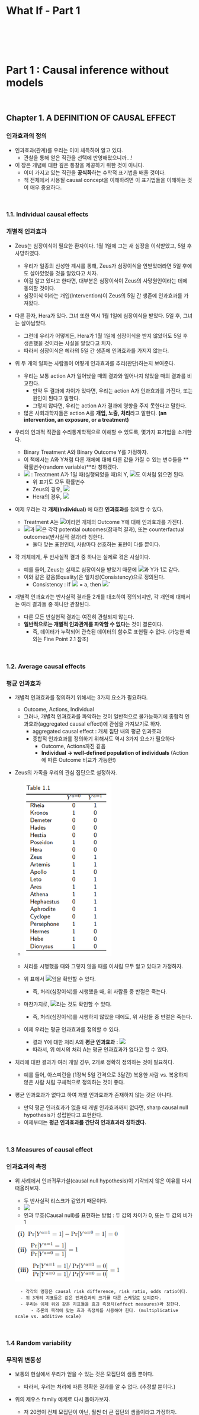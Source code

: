 <br><br><br><br><br><br>

# What If - Part 1

<br><br><br><br>

# Part 1 : Causal inference without models

<br>

## Chapter 1. A DEFINITION OF CAUSAL EFFECT

### 인과효과의 정의

- 인과효과(관계)를 우리는 이미 체득하여 알고 있다.
    - 관찰을 통해 얻은 직관을 선택에 반영해왔으니까…!
- 이 장은 개념에 대한 깊은 통찰을 제공하기 위한 것이 아니다.
    - 이미 가지고 있는 직관을 **공식화**하는 수학적 표기법을 배울 것이다.
    - 책 전체에서 사용될 causal concept을 이해하려면 이 표기법들을 이해하는 것이 매우 중요하다.

<br>

### 1.1. Individual causal effects

### 개별적 인과효과

- Zeus는 심장이식이 필요한 환자이다. 1월 1일에 그는 새 심장을 이식받았고, 5일 후 사망하였다.
    - 우리가 일종의 신성한 계시를 통해, Zeus가 심장이식을 안받았더라면 5일 후에도 살아있었을 것을 알았다고 치자.
    - 이걸 알고 있다고 한다면, 대부분은 심장이식이 Zeus의 사망원인이라는 데에 동의할 것이다.
    - 심장이식 이라는 개입(Intervention)이 Zeus의 5일 간 생존에 인과효과를 가져왔다.

- 다른 환자, Hera가 있다. 그녀 또한 역시 1월 1일에 심장이식을 받았다. 5일 후, 그녀는 살아남았다.
    - 그런데 우리가 어떻게든, Hera가 1월 1일에 심장이식을 받지 않았어도 5일 후 생존했을 것이라는 사실을 알았다고 치자.
    - 따라서 심장이식은 헤라의 5일 간 생존에 인과효과를 가지지 않는다.

- 위 두 개의 일화는 사람들이 어떻게 인과효과를 추리(판단)하는지 보여준다.
    - 우리는 보통 action A가 일어났을 때의 결과와 일어나지 않았을 때의 결과를 비교한다.
        - 만약 두 결과에 차이가 있다면, 우리는 action A가 인과효과를 가진다, 또는 원인이 된다고 말한다.
        - 그렇지 않다면, 우리는 action A가 결과에 영향을 주지 못한다고 말한다.
    - 많은 사회과학자들은 action A를 **개입, 노출, 처리**라고 말한다. **(an intervention, an exposure, or a treatment)**

- 우리의 인과적 직관을 수리통계학적으로 이해할 수 있도록, 몇가지 표기법을 소개한다.
    - Binary Treatment A와 Binary Outcome Y를 가정하자.
    - 이 책에서는 A와 Y처럼 다른 개체에 대해 다른 값을 가질 수 있는 변수들을 **확률변수(random variable)**라 칭하겠다.
    - <img src="https://render.githubusercontent.com/render/math?math=Y^{a=1}"> : Treatment A가 1일 때(실행되었을 때)의 Y, <img src="https://render.githubusercontent.com/render/math?math=Y^{a=0}">도 이처럼 읽으면 된다.
        - 위 표기도 모두 확률변수
        - Zeus의 경우,  <img src="https://render.githubusercontent.com/render/math?math=Y^{a=1} = 1 \quad and \quad Y^{a=0} = 0">
        - Hera의 경우,  <img src="https://render.githubusercontent.com/render/math?math=Y^{a=1} = 0 \quad and \quad Y^{a=0} = 0">

- 이제 우리는 각 **개체(Individual)** 에 대한 **인과효과**를 정의할 수 있다.
    - Treatment A는  <img src="https://render.githubusercontent.com/render/math?math=Y^{a=1} \neq Y^{a=0}">이라면 개체의 Outcome Y에 대해 인과효과를 가진다.
    - <img src="https://render.githubusercontent.com/render/math?math=Y^{a=1}">과 <img src="https://render.githubusercontent.com/render/math?math=Y^{a=0}">은 각각 potential outcomes(잠재적 결과), 또는 counterfactual outcomes(반사실적 결과)라 칭한다.
        - 둘다 맞는 표현인데, 사람마다 선호하는 표현이 다를 뿐이다.

- 각 개체에게, 두 반사실적 결과 중 하나는 실제로 겪은 사실이다.
    - 예를 들어, Zeus는 실제로 심장이식을 받았기 때문에 <img src="https://render.githubusercontent.com/render/math?math=Y^{a=1}">과 Y가 1로 같다.
    - 이와 같은 같음(Equality)은 일치성(Consistency)으로 정의된다.
        - Consistency : If <img src="https://render.githubusercontent.com/render/math?math=A_{i}"> = a,  then  <img src="https://render.githubusercontent.com/render/math?math=Y^{a}_i = Y^{A_i} = Y_i">`

- 개별적 인과효과는 반사실적 결과들 2개를 대조하여 정의되지만, 각 개인에 대해서는 여러 결과들 중 하나만 관찰된다.
    - 다른 모든 반실현적 결과는 여전히 관찰되지 않는다.
    - **일반적으로는 개별적 인과관계를 파악할 수 없다**는 것이 결론이다.
        - 즉, 데이터가 누락되어 관측된 데이터의 함수로 표현될 수 없다. (가능한 예외는 Fine Point 2.1 참조)

<br>

### 1.2. Average causal effects

### 평균 인과효과

- 개별적 인과효과를 정의하기 위해서는 3가지 요소가 필요하다.
    - Outcome, Actions, Individual
    - 그러나, 개별적 인과효과를 파악하는 것이 일반적으로 불가능하기에 종합적 인과효과(aggregated causal effect)에 관심을 가져보기로 하자.
        - aggregated causal effect : 개체 집단 내의 평균 인과효과
        - 종합적 인과효과를 정의하기 위해서도 역시 3가지 요소가 필요하다
            - Outcome, Actions까진 같음
            - **Individual → well-defined population of individuals** (Action에 따른 Outcome 비교가 가능한!)

- Zeus의 가족을 우리의 관심 집단으로 설정하자.
    - <img src="https://github.com/DoyoungKim12/causal-inference/blob/master/image_CH1/capture_0.PNG?raw=true">

    - 처리를 시행했을 때와 그렇지 않을 때를 이처럼 모두 알고 있다고 가정하자.

    - 위 표에서 <img src="https://render.githubusercontent.com/render/math?math=Pr[Y^{a=1}=1] = 0.5">임을 확인할 수 있다.
        - 즉, 처리(심장이식)를 시행했을 때, 위 사람들 중 반절은 죽는다.
    - 마찬가지로, <img src="https://render.githubusercontent.com/render/math?math=Pr[Y^{a=0}=1] = 0.5">라는 것도 확인할 수 있다.
        - 즉, 처리(심장이식)를 시행하지 않았을 때에도, 위 사람들 중 반절은 죽는다.

    - 이제 우리는 평균 인과효과를 정의할 수 있다.
        - 결과 Y에 대한 처리 A의 **평균 인과효과** : <img src="https://render.githubusercontent.com/render/math?math=E[Y^{a=1}] \neq E[Y^{a=0}]">
        - 따라서, 위 예시의 처리 A는 평균 인과효과가 없다고 할 수 있다.

- 처리에 대한 결과가 여러 개일 경우, 2개로 정확히 정의하는 것이 필요하다.
    - 예를 들어, 아스피린을 (1정씩 5일 간격으로 3달간) 복용한 사람 vs. 복용하지 않은 사람 처럼 구체적으로 정의하는 것이 좋다.

- 평균 인과효과가 없다고 하여 개별 인과효과가 존재하지 않는 것은 아니다.
    - 만약 평균 인과효과가 없을 때 개별 인과효과까지 없다면, sharp causal null hypothesis가 성립한다고 표현한다.
    - 이제부터는 **평균 인과효과를 간단히 인과효과라 칭하겠다.**

<br>

### 1.3 Measures of causal effect

### 인과효과의 측정

- 위 사례에서 인과귀무가설(causal null hypothesis)이 기각되지 않은 이유를 다시 떠올려보자.
    - 두 반사실적 리스크가 같았기 때문이다.
    - <img src="https://render.githubusercontent.com/render/math?math=Pr[Y^{a=1}=1] = Pr[Y^{a=0}=1] = 0.5">
    - 인과 무효(Causal null)를 표현하는 방법 : 두 값의 차이가 0, 또는 두 값의 비가 1
    <img src="https://github.com/DoyoungKim12/causal-inference/blob/master/image_CH1/capture_1.PNG?raw=true">

        - 각각의 명칭은 causal risk difference, risk ratio, odds ratio이다.
        - 위 3개의 지표들은 같은 인과효과의 크기를 다른 스케일로 보여준다.
        - 우리는 이제 위와 같은 지표들을 효과 측정치(effect measures)라 칭한다.
            - 추론의 목적에 맞는 효과 측정치를 사용해야 한다. (multiplicative scale vs. additive scale)

<br>

### 1.4 Random variability

### 무작위 변동성

- 보통의 현실에서 우리가 얻을 수 있는 것은 모집단의 샘플 뿐이다.
    - 따라서, 우리는 처리에 따른 정확한 결과를 알 수 없다. (추정할 뿐이다.)

- 위의 제우스 family 예제로 다시 돌아가보자.
    - 저 20명이 전체 모집단이 아닌, 훨씬 더 큰 집단의 샘플이라고 가정하자.
    - 이제 각 반사실적 결과에 대한 확률은 추정치로 기능하게 된다.
        - <img src="https://render.githubusercontent.com/render/math?math=\widehat{Pr}[Y^{a=0}=1] = 0.5"> 는 <img src="https://render.githubusercontent.com/render/math?math=Pr[Y^{a=0}=1]">의 일치 추정량(consistent estimator)이다.
        - 왜냐하면, 샘플의 수가 커질수록 실제 값과 추정량의 차이는 작아지기 때문이다.
        - 샘플링 변동성(sampling variability) 때문에 발생하는 에러는 무작위로 발생하고, 이는 큰 수의 법칙을 따르기 때문에 위처럼 말할 수 있다.
        - 모집단의 확률 <img src="https://render.githubusercontent.com/render/math?math=Pr[Y^{a=0}=1]">은 계산할 수 없기 때문에 샘플의 확률로 추정하되, 이를 평가하기 위해 통계적 절차가 사용된다.

- 랜덤 에러로 인한 샘플링의 변동성만을 살펴봤지만, 변동성에는 다른 원인도 존재할 수 있다.
    - 개인의 처리에 대한 결과가 확정적이지 않고, 확률적인 경우(non-deterministic counterfactual)를 고려해야 한다.
    - 관찰한 샘플들의 결과가 "동전던지기의 결과"일수도 있는 것이다.
    - 게다가, 개인마다 처리에 대한 결과가 발생할 확률이 다 다를 수 있다. (양자역학은 확정적이지 않은 결과에 대한 좋은 예이다.)

- 따라서, 인과추론에서 랜덤 에러는 두 개의 이유로 발생한다.
    - sampling variability, non-deterministic counterfactual, or both.
    - 하지만, (일단은 직관적 이해를 위해) **이러한 랜덤 에러는 10장까지는 무시**할 것이다.

<br>

### 1.5 Causation versus association

### 원인 VS. 연관

- 우리가 실제로 관찰하게 되는 데이터는 1.2의 예제와는 다르다.
    - treatment가 0일 때와 1일 때를 모두 관찰하는 것은 불가능하다.
    - 우리가 아는 것은 treatment level과 outcome뿐이다.
    - 실제 우리가 볼 수 있는 데이터의 예시
    <img src="https://github.com/DoyoungKim12/causal-inference/blob/master/image_CH1/capture_2.PNG?raw=true">

- 독립(independence)
    - 조건부 확률로 보았을 때, 조건의 변화에도 확률의 변화가 없으면 조건과 결과는 독립이다.
    - <img src="https://render.githubusercontent.com/render/math?math=Y \coprod A">로 표기한다.
        - <img src="https://render.githubusercontent.com/render/math?math=Pr[Y=1|A=1] - Pr[Y=1|A=0] = 0">를 뜻한다.
        - 위처럼 risk difference가 0이다, 또는 risk ratio와 odds ratio가 1이다 로 표현할 수도 있다.

- 연관(association)
    - 독립이 아닌 경우
    - <img src="https://render.githubusercontent.com/render/math?math=Pr[Y=1|A=1] \neq Pr[Y=1|A=0]">
    - treatment와 outcome이 **연관**되어있다면 risk difference, risk ratio, odds ratio는 연관도로 기능한다(association measures).
    - 이 연관도 역시 무작위 변동성의 영향을 받지만, 역시 10장 전까지는 무시한다.
    
- Causation과 association의 차이?
    - Causation : 전체 20명에 대하여, 20명 모두가 이식을 받았을 때와 안받았을 때의 사망 위험도를 계산하여 비교
        - “what would be the risk if everybody had been treated?”
        - 실제로는 관찰할 수 없는 것...
        - 가상의 데이터에서는 둘 다 0.5로 같아 인과관계가 없다고 보았다.
    - association : 전체 20명에 대하여, 각각 이식을 받은 사람과 그렇지 않은 사람의 사망 위험도를 계산했다.
        - “what is the risk in the treated?”
        - 실제로 관찰할 수 있는 것!
        - 7/13 과 3/7 은 그 값이 달라, 연관성이 존재한다고 말할 수 있다.

- 이제 'effect'는 단순 연관을, 'causal effect'는 인과관계를 뜻하는 것으로 한다.
    - well-known adage : “association is not causation.”
    - 그렇다면, 위의 예시처럼 연관성은 있되, 인과관계는 존재하지 않는 상황을 어떻게 해석해야 할까?
        - 심장이식을 받은 사람들의 사망률이 높은 것은, 심장이식 대상자의 건강상태가 더 좋지 않아서 일수도 있다!
        - 우리는 7장에서 **이러한 연관과 인과의 차이(discrepancy)를 교란(confounding)이라 칭할 것이다.**

- 그렇다면 어떤 조건에서 실제 데이터를 인과추론에 사용할 수 있을까?
    - 2장에서의 무작위 시험(randomized experiment)을 통해 가능하다!
        
<br><br><br><br>

## Chapter 2. Randomized experiments

## 무작위 시험
- 이 장에서는 확률화(Randomization)가 어떻게 인과추론을 설득력있게 만드는지 설명할 것이다.
    - 랜덤 시행 vs. 결정론적(deterministic) 시행
        - **무언가에 의해** 시행이 결정된다면, 그것이 결과 해석에 영향을 끼치게 된다.
        - 따라서, 랜덤하게 시행한 결과를 얻는 것이 중요하다.

<br>

### 2.1. Randomization

### 확률화

- 이전 장에서 논의했듯, 두 잠재적 결과를 모두 관찰할 수 없다.
    - 그렇기 때문에, 연관성만을 측정할 수 있다.
    - 아래 그림의 물음표가 다 채워져야 인과효과를 측정할 수 있다.
    <img src="https://github.com/DoyoungKim12/causal-inference/blob/master/image_CH1/capture_3.PNG?raw=true">
    
    - 무작위 시험 역시 위와 같이 다른 잠재적 결과들을 결측치(missing value)로 남긴 채로 데이터를 생성하게 된다.
        - 하지만, 확률화는 이러한 결측치가 **우연히** 발생했다는 점을 보증한다.
        - 따라서, 인과효과 측정이 가능하다. (정확히는, 일치추정량을 계산하는 것이 가능하다.)

    - 교체성(Exchangeability)
        - 예를 들어, 특정 집단을 동전 던지기로 2개 그룹으로 나누었다고 가정해보자. (흰색 그룹 & 회색 그룹)
        - 이 때의 교체성이란, 흰색 그룹과 회색 그룹 중 어떤 그룹에 처리(treatment)가 가해지더라도 결과가 동일한 것을 뜻한다.
            - 즉, 흰색 그룹에 처리를 가하고 회색 그룹을 대조군으로 두든, 그 반대로 하든 조건부 확률(Risk)이 같다는 말이다.
            - <img src="https://render.githubusercontent.com/render/math?math=Pr[Y^{a}=1|A=1]">은 a에 관계없이 같다.
    
    - 확률화(Randomization)는 바로 이 교체성을 만족시켜 주기에 중요하다.
        - '동전 던지기'라는 무작위 샘플링을 통해, 교체성을 만족하는 두 서브그룹을 만들었다. 
        - 처리가 외생성(exogeneity)을 가진다는 말은 교체성을 갖는다와 동일한 뜻이다.
        
    - 교체성을 통해, 무엇을 얻을 수 있는가?
        - 교체성이 만족된다면, 특정 그룹의 결과는 전체의 결과와 같다.
            - 어느 그룹에 처리가 이루어지든 조건부 확률이 같다면, 전체 그룹의 확률 또한 같기 때문이다.
            - 따라서, 흰색 그룹에/처리를 가했을 때/Y가 1일 확률은 (전체 그룹에)/처리를 가했을 때/Y가 1일 확률 과 같은 의미가 된다.
            - 수식으로 표현하자면, <img src="https://render.githubusercontent.com/render/math?math=Pr[Y=1|A=1] = Pr[Y^{a=1}=1]"> 
            - 마찬가지로, (전체 그룹에)/처리를 가하지 않았을 때/Y가 1일 확률도 위처럼 구할 수 있다. (회색 그룹에서의 risk)
            - **In ideal randomized experiments, association is causation.**
            
    - 교체성과 독립성의 차이를 이해해야 한다.
        - 교체성이 성립한다고 독립성이 성립하는 것이 아니다.
        - 교체성이 성립하는 상황에서 독립성이 성립하지 않는다. = 처리와 결과 사이에 인과관계가 존재한다.

<br>

### 2.2. Conditional randomization

### 조건부 무작위

<img src="https://github.com/DoyoungKim12/causal-inference/blob/master/image_CH1/capture_4.PNG?raw=true">

- 위와 같이, 기존의 테이블에 L이라는 변수가 하나 추가되었다.
    - L은 예후를 뜻한다. 즉, L이 1이면 컨디션이 나쁜 것으로 본다.
    - 이제 위의 테이블로 상호배타적인 두 실험 디자인에 대해 살펴볼 것이다.
    
- 2개의 랜덤 디자인
    - 디자인 1 : L값에 관계없이 65%의 확률로 처리를 가한다.
    - 디자인 2 : L값에 따라 그룹을 나누어, L이 1인 경우 75%의 확률로 처리 시행 + L이 0인 경우 50%의 확률로 처리 시행
    - 위 테이블은 어떤 실험 디자인을 따르든 가능한 결과이다.
    
- 둘 다 무작위 실험이 맞지만, 조건에 따라 다른 확률을 부여하는지의 여부가 다르다.
    - 디자인 1은 주변부 무작위 실험(marginally randomized experiments), marginal = unconditional이다.
    - 디자인 2는 **조건부 무작위 실험(conditionally randomized experiments)**
    - 디자인 상의 문제로, 디자인 2에서는 교체성이 성립하지 않는다(상대적으로 처리를 시행한 쪽의 예후가 더 안좋기 때문)
    
- 그럼 조건부 무작위로는 교체성을 전혀 확보할 수 없는가?
    - 그건 아니다. 조건 하에서는 무작위로 집단을 구분했기 때문에, 같은 L값을 가지는 서브그룹끼리는 교체성이 성립한다.
    - 이것을 **조건부 교체성**이라 칭한다.
    - 따라서, **무작위 선택(randomization)은 교체성 혹은 조건부 교체성을 항상 보장**한다. 
    
- 그럼 인과위험률(causal risk ratio)는 조건부 무작위 하에서 어떻게 구하는가?
    - 두 가지 방법이 있다.
    - 첫번째 : 계층별 인과위험률(stratum-specific causal risk ratio)을 구한다.
        - 수식 : <img src="https://render.githubusercontent.com/render/math?math=Pr[Y=1|L=1, A=1]/Pr[Y=1|L=1, A=0]"> 
        - 같은 계층이라면(L=1), 계층 내 서브그룹은 교체성이 성립하여 각 그룹내 risk가 전체 risk의 추정치로 기능할 수 있다.
        - 만약, L값에 따라 위험률이 다르게 측정된다면 **L에 의한 효과 변경(effect modification)이 발생**했다고 말한다.
    - 두번째 : 지금까지 해왔던 것처럼 평균인과효과를 계산한다.
        - 어떻게 조건부 무작위 실험에서 평균인과효과를 계산할까?
        - 다음 챕터에서 살펴보자!

<br>

### 2.3. Standardization

### 표준화

- 계층 내 서브그룹에서 교체성(conditional exchangeability)이 성립한다면, 계층별 인과위험률의 **가중평균**으로 인과효과(risk)를 계산할 수 있다.
    - 가중평균으로 전체 효과를 계산하는 방식을 보통 **표준화**라고 한다.
    - <img src="https://render.githubusercontent.com/render/math?math=Pr[Y^{a=1}=1] = \sum Pr[Y=1|L=l, A=1]Pr[L=l]"> 
    - 이처럼, (관찰불가능한) 반사실적 효과의 크기를 **관찰가능한** 데이터의 분포(확률) 함수로 표현할 수 있다면
        - 그 반사실적 효과가 **식별되었다(identified)** 또는 식별 가능하다 라고 표현한다.

<br>

### 2.4. Inverse probability weighting (IP weighting)

### 역확률 가중치

- 계층 내 서브그룹에서 교체성(conditional exchangeability)이 성립한다면, 각 결과(Y)에 **역확률 가중치를 곱한 값**으로 인과효과(risk)를 계산할 수 있다.
    - **결과적으로는 표준화(가중평균)과 같은 방법**이지만, 간단히 개념만 이해하고 넘어가자.
    - 조건부 교체성이 성립한다면, 특정 서브그룹은 해당 그룹의 결과를 대변할 수 있게 된다.
    - 따라서, 각 결과값의 count는 각 그룹의 전체크기에 비례하게 불려서 이해해도 무관하다.
        - 예를 들어, L=1인, 즉 예후가 좋지 않은 12명 그룹에서 전체의 25%인 3명만 떼어내어 처리를 하지 않았다고 하자
        - Y=0, 즉 산 사람이 1명, 반대로 죽은 사람이 2명이다 & 조건부 교체성이 성립하여 나머지 75%를 포함한 결과 또한 대변할 수 있다
        - 위와 같은 경우라면 3명의 결과를 12명의 결과로 불려서 말할 수 있다. (1/0.25 = 4배의 가중치를 각 count에 부여하여 계산할 수 있다)
        - 아래의 Tree diagram으로 이해할 수 있다.
        <img src="https://github.com/DoyoungKim12/causal-inference/blob/master/image_CH1/capture_5.PNG?raw=true">
        
- 이제 우리는 조건부 교체성이 성립할 때의 평균인과효과를 구할 수 있다.
    - 그런데 이 책이 아직 끝나지 않은 이유는?
    - 완벽한 무작위 실험이란 세상에 존재할 수 없기 때문이다. (비윤리적이며 실현불가능한 경우가 많다.)
        - 예를 들어, 심장이식의 경우 더 필요한 사람에게 장기가 이식되기 마련이다. (랜덤으로 배정되진 않는다.)
        - 이러한 상황이라면, 보통 관찰연구(observational study)를 수행하는 것이 그나마 낫다.

<br><br><br><br>

## Chapter 3. OBSERVATIONAL STUDIES

## 관찰연구
- “does one’s looking up at the sky make other pedestrians look up too?” 실험에 대해 다시 생각해보자.
    - 이 가설을 검증하기 위해 내가 매번 고개를 들었다 내렸다 하는 일은 힘이 든다.
    - 따라서, 2명의 행인 그룹을 관찰하여 결과를 계산하려고 한다. (첫번째 행인의 고개들기 여부, 두번째 행인의 행동)
    - 이처럼 실험자가 관련 데이터를 관찰하고 기록하는 형태의 과학실험을 **관찰연구**라고 한다.
- 이 장에서는 관찰연구를 인과추론으로 이끄는 몇 가지 조건에 대해 소개하겠다.

<br>

### 3.1. Identifiability conditions

### 식별가능성 조건

- 관찰연구로부터 인과추론을 하기 위해서는 2가지 재료가 필요하다 : 데이터와 식별가능성 조건들
    - 식별가능성 조건은 총 3가지이다.
        - 각각 일치성, 교체성, 양의 가능성과 대응되며, 이에 대해 뒤에서 다룰 것이다.
    - 식별가능성 조건을 만족하지 않는 경우, 도구변수를 사용하는 방법이 있다. (CH 16에서 다룰 것)

<br>

### 3.2. Exchangeability 

### 교체성

- 관찰연구에서 조건부 교체성이 성립한다는 것을 증명할 방법은 없다.
    - 아무리 많은 변수(outcome predictor)를 고려한다고 해도, 고려하지 못하는 변수는 반드시 존재한다고 생각해야 한다.
    - 따라서, 특정 변수의 분포가 그룹마다 다를 수 있고, 그 변수가 결과에 영향을 미친다면 조건부 교체성은 성립하지 않을 수 있는 것이다.
    - 그래서 결국 교체성은 성립하는 것이 아니라 **가정하는 것이다.**
        - 가정이 더 그럴싸하기 위해서는 아무래도 여러 변수를 탐색하고 전문지식을 활용하는 것이 좋겠다.
        
<br>

### 3.3. Positivity 

### 양의 가능성

- 양의 가능성이란, 특정 조건 하에서 특정 처리를 받을 확률이 모두 0보다 크다는 것을 뜻한다.
    - 즉, 모든 가능성이 열려있어야 한다는 조건이다.
    - <img src="https://render.githubusercontent.com/render/math?math=Pr[A=a|L=l] > 0"> for all values l 

- 양의 가능성 또한 관찰연구에서 성립한다고 보장할 수 없다.
    - 예를 들어, 의사가 예후가 좋지 않은 모든 환자에게 무조건 처방할 수도 있는 것이다.
    - 이런 경우, 예후가 좋지 않은 사람이 처방받지 않을 확률은 0이 되어 양의 가능성이 성립하지 않는다.
    - 양의 가능성이 교체성과 다른 점은, 양의 가능성이 경험적으로 검증될 수는 있다는 것이다.

<br>

### 3.4. Consistency: First, define the counterfactual outcome 

### 일치성 : 먼저 반사실적 결과를 정의하라.

- 일치성이란, 처리에 따른 결과가 제대로 나왔다는 것을 말한다.
    - 예를 들어, 어떤 사람이 처리를 받았다면 그 결과는 처리를 행했을 때의 결과이어야만 한다.
    - 누군가를 하루 종일 앉지 못하게 했다면, 다리가 아파야 정상인 것이다.
    
- 너무나 당연한 조건이라, 이 조건이 성립하지 않는 경우가 있긴 한 것인지 의심스러울 것이다.
    - 하지만, 현실에서 '처리'라는 것이 완벽히 동일할 수 있을까?
    - 심장이식을 시행하는 의사가 여러 명이라면, 심장이식이라는 '시행'의 version은 다르다고 볼 수도 있는 것이다.
    - 아스피린을 투약하는 처리와 사망이라는 결과를 관찰했다면, 아스피린을 투약하지 않았을 때의 결과는 확실히 다른가?
 
 - 그래서 일단 반사실적 결과(관찰되지 않는 평행우주의 결과)를 잘 정의할 필요가 있다.
    - 단순히 '비만'을 처리로 두는 것은 잘못된 것이다.
        - '비만'이 되는 원인은 여러가지이기 때문에, 실제로 비만인 사람이 사망했다고 하더라도 비만 자체는 원인이 아닐 수 있다.
        - '비만이 아닌 사람'이 되는 원인 또한 여러가지이기 때문에, 실제로 비만이 아닌 사람이 생존했다고 하더라도 비만이 아닌 것 자체는 원인이 아닐 수 있다.
    - 보다 구체적인 version이 필요한 것이다. (비만의 원인, 강도, 종류 등...)
    - 그렇다고 눈동자의 색깔과 같이 의미없는 것들까지 고려할 필요는 없겠다. (의미있는 모호함만을 제거하면 충분하다)
    - 위와 같은 것들을 고려하여 잘 정의된 개입(처리)를 **sufficiently well-defined interventions**라고 표현한다.
        
-  그렇다면 우리가 정의한 처리가 sufficiently well-defined인지를 어떻게 알 수 있을까?
    - 알 수 없다.
    - 모호함의 영역을 줄여나갈 수야 있겠지만, 완전히 없애는 것은 불가능할 것이다.
    - 따라서, 인과관계에 대한 질문은 결국 도메인 지식과 주관적 판단에 달렸다.
    - 질문을 구체화해나갈수록 우리가 원래 알고자하는 것과는 멀어지겠지만, 어쩔 수 없다.
    
<br>

### 3.5 Consistency: Second, link counterfactuals to the observed data

### 일치성 : 다음으로, 반사실적 결과를 관찰된 데이터와 연결시켜라

- 우리가 정의한 처리가 sufficiently well-defined되었다고 가정하자.
    - 문제는 현실에 비교가능한 데이터가 없을 때가 있다.
    - 처리 자체를 지나치게 구체적으로 설정하는 경우, 이런 문제가 발생한다.

- 해결방법 중 하나는 모든 처리 version이 같은 효과를 가져온다고 가정해버리는 것이다.
    - **treatment-variation irrelevance**라고 표현한다.
    - 실제로 모든 version을 구분하는 것이 불가능하기 때문에 암시적으로 이처럼 가정할 수밖에 없다.
    
- 최선의 방법은 treatment-variation irrelevance 가정을 가능한 한 명료하게 하는 것이다.
    - 다음 섹션에서 그 명료함에 도달하는 방법을 탐색할 것이다.
    
<br>

### 3.6 The target trial
    
### 타겟 시험

- 인과효과 측정을 위한 무작위 시험 = 가상 실험(hypothetical experiment) = 타겟 시험(target experiment or the target trial)
    - 타겟 시험이 윤리, 시간 등의 이유로 불가능할 경우, 우리는 관찰된 데이터를 통해 이를 **모방(emulation)**하는 것이다.

- “what randomized experiment are you trying to emulate?”
    - 이것이 관찰된 데이터로 수행하는 인과추론의 핵심 질문이 된다.
        - 첫째로, 우리가 수행하고 싶지만 불가능한 타겟시험이 무엇인지?
        - 둘째로, 관찰된 데이터만으로 어떻게 타겟시험을 모방할 것인지?
        
- 타겟 시험이 무엇인지를 정의하기 위한 핵심 구성요소(key components)들이 있다.
    - eligibility criteria(자격 기준), interventions(개입,**처리**), outcome, follow-up, causal contrast, and statistical analysis.
    - 이 챕터에서는 그룹 간 비교할 **처리**에 집중할 것이다.
    
- 잘 정의된 개입(**sufficiently well-defined interventions**) = 타겟 시험의 명료한 모방(explicit emulation)
    - 그러나 모든 사람들이 이에 동의하진 않음.
        - 예를 들어, 비만과 사망의 인과관계를 파악하는 문제에서 비만이라는 개입이 구체적으로 정의되지 않았다고 하자.
        - 그렇다고 비만이 사망에 영향을 미치지 않았다고 말할 수 있는가?
        - 비만이 사망에 영향을 준다는 '가능성'을 제시하는 것만으로도 충분한 의미가 있을수 있다.
    - 이러한 반대 주장은 나름 일리가 있으나, 위험한 생각이다.
        - 교체성, 양의 가능성에 대한 올바른 고려가 없는 추론은 위험하다.
        - 개입이 구체적으로 잘 정의되지 않으면 조건부 교체성에 대한 불확실성이 지나치게 커진다.
        - 마찬가지의 이유로 양의 가능성이 성립하지 않은 가능성도 지나치게 커진다. (특정 특성을 가진 집단이 모두 개입=1 일 수 있는 것이다.)
        - 이러한 불명확한 개입(처리)로 인해 발생하는 문제는 통계적 기법으로 해결 가능한 문제가 아니라서 더 위험하다.
        
- 물론, 연관성을 관찰하는 것도 의미가 있다.
    - 하지만, 어디까지나 가설 생성을 위한 과정일 뿐이다.
    - 연관성만을 가지고 의사결정을 하긴 어렵지 않은가.

<br><br><br><br>

## Chapter 4. EFFECT MODIFICATION

## 효과 수정

- 인과효과는 특정 집단의 특성에 따라 달라질 수 있다.
    - 집단 전체에 적용되는 처리에 대한 연구라면 전체 집단에 대한 ATE가 필요하겠지만,
    - 서브그룹 간 차이를 관찰한다면 서브그룹별 ATE를 산출해서 비교할 수도 있는 것이다.
    
<br>

### 4.1 Definition of effect modification
    
### 효과 수정의 정의

- 성별에 따른 서브그룹별 인과효과를 살펴보자
    - <img src="https://github.com/DoyoungKim12/causal-inference/blob/master/image_CH1/capture_6.PNG?raw=true">
    - V는 성별을 나타내는 것으로, V=1이면 여자 / V=0이면 남자이다.
    - 전체로 보면 리스크 차이가 없어 인과효과가 없지만, V로 구분한 서브그룹별로는 인과효과가 존재한다.
    
- 이제부터 V를 수정자(modifier)라고 하겠다.
    - V의 level에 따라 A의 Y에 대한 인과효과가 다르게 측정될 때, V를 A의 Y에 대한 효과의 수정자라고 한다.
    - 효과 수정은 어떤 기준으로 효과를 측정했냐에 따라 다르게 나타날 수 있다.
        - 위험차(risk difference) 기준 효과조정 측정 : Additive effect modification
        - <img src="https://render.githubusercontent.com/render/math?math=E[Y^{a=1} - Y^{a=0}|v=1] \neq E[Y^{a=1} - Y^{a=0}|v=0]">
        - 위험비(risk ratio) 기준 효과조정 측정 : Multiplicative effect modification
        - <img src="https://render.githubusercontent.com/render/math?math=\frac{E[Y^{a=1}|v=1]}{E[Y^{a=0}|v=1]} \neq \frac{E[Y^{a=1}|v=0]}{E[Y^{a=0}|v=0]}">
        
- 어떤 measure로 측정했느냐에 따라 효과 수정이 포착될 수도 있고, 그렇지 않을 수도 있다.
    - 이러한 문제점 때문에, 질적 효과 수정(qualitative effect modification)을 효과-측정 수정(effect-measure modification)으로 표기하기도 한다.
    - 질적 효과 수정(qualitative effect modification) : 집단 간 인과효과의 방향(음 또는 양)이 다를 때를 말한다.
        - 어떤 집단에서는 처리와 결과가 양의 관계일 수 있고, 어떤 집단에서는 반대라면 인과효과가 '질적으로' 다른 것이다.
    - Multiplicative이지만 not Additive인 경우도 발생할 수 있다.
    
<br>

### 4.2 Stratification to identify effect modification
    
### 효과 수정을 식별하기 위한 계층화

- 효과 수정을 식별하기 위한 자연스러운 방법 : 계층화 분석(stratified analysis)
    - 4.1의 table은, 당연하지만 실제로 관찰가능한 데이터가 아니다.
    - 실제 관찰가능한 데이터를 보자
      <img src="https://github.com/DoyoungKim12/causal-inference/blob/master/image_CH1/capture_7.PNG?raw=true">
    - 반사실적 결과의 관찰불가능성이 효과수정을 판별하기 위한 계층화에 어떻게 영향을 미치는 것일까?
        - 그 답은 연구 설계에 달렸다.
        
- 계층화 분석은 간단하다. 
    - 지난 2장에서 예후(L)에 따라 표준화된 효과측정치를 구했던 것을 기억할 것이다.
    - 이처럼 표준화된 측정치를 각 계층(V)별로 구하여 비교하면 된다.
    - 위험차 또는 위험비에 차이가 있다면, 효과 수정이 있다고 말할 수 있다.
        - 그러나, 각 측정치에 차이가 있더라도 어쨌든 효과의 방향이 같다면 질적 효과수정은 없다고 말할 수 있다.
        
- 그런데, V가 사실 S라는 실제 수정자의 표상(대리)라면 어떨까?
    - 예를 들어, 국적(V)에 따른 심장이식 사망률에 유의미한 차이가 있었다고 하자.
    - 그런데, 이는 사실 국가별 심장이식 의료수준 차이(S)때문에 발생한 것이다.
    - 그렇다면, 국적(V)는 대리효과수정자(surrogate effect modifier) 이고, 의료수준차(S)는 인과효과수정자(causal effect modifier) 라고 말한다.
    - 어쨌든, V가 무조건 효과수정을 가져온다고 말할 수는 없는 것이다.

<br>

### 4.3 Why care about effect modification
    
### 효과 수정에 신경을 쓰는 이유?

- 첫째로, 일반적으로는 세상에 '결과 Y에 대한 처리 A의 평균 인과효과'같은 것은 없다.
    - '**인과효과 수정자들의 특정 조합으로 이루어진 어떤 집단내에서의** 결과 Y에 대한 처리 A의 평균 인과효과'를 관찰하는 것이다.
    - 따라서, 다른 인과효과 수정자 조합으로 이루어진 집단에 실험결과를 그대로 적용할 수는 없는 것이다.
    - 만약 그런 일이 가능하다면, 이동성(transportability)이 존재한다고 말한다.
    - 이는 한 집단 내 서브그룹의 교체성 확인보다 더 어려운 문제이다.
        - 도메인 전문 지식을 활용하여 이동성을 정당화하는 방법밖에 없다.
        
- 둘째로, 효과 수정자를 찾는 것은 개입으로 인해 가장 큰 효과를 받을 서브그룹을 특정하는 데에 도움을 준다.
- 마지막으로, 효과 수정자를 특정하는 것은 결과를 이끌어내는 메커니즘을 이해하는 데에 도움을 준다. 
    - 효과 수정자 특정은 두 처리 간의 상호작용(interaction)을 특정짓는 첫걸음이 될 수 있다.
    - 효과 수정과 상호작용은 분명히 다르며, 이는 5장에서 설명할 것이다. 
    
<br>

### 4.4 Stratification as a form of adjustment
    
### 계층화 (조정 관점)

- 국적, 예후, 처리, 결과 의 4개 컬럼이 있는 테이블을 떠올려보자.
- 이 챕터의 목적은 변수 V(국적)에 의한 효과 수정을 식별하는 것이다. (stratification)
    - **standardization** : 변수 L(예후)에 따라 인과효과의 강도를 표준화
    - **stratification** : 변수 V(국적)에 의한 효과 수정을 식별
    - 하지만, 현실에서는 stratification이 standardization의 대안으로 쓰인다. (많은 연구자들이 stratification과 adjustment를 동일어로 생각)
    - 사실 변수 L로 서브그룹을 만들어서 평균인과효과를 측정하면, 그것이 조건부 효과 측정치가 된다.
    
- 계층화를 조정의 관점에서 사용하게 되면, 
    - 내가 효과 수정에 관심있는지의 여부와 상관없이
    - **조건부 교체성을 달성하는 데에 필요**한 **모든 변수들에 대한 효과 수정을 관찰**할 수 있게 된다!

- 반대로, 표준화 이후 계층화를 사용하게 되면,
    - 교체성과 효과 수정을 분리해서 생각할 수 있게 된다. (위에서 계속 다뤄왔던 내용)

- 제한(restriction)의 관점에서도 계층화를 사용할 수 있다.
    - 양의 가능성을 만족하지 않는 계층(서브그룹)은 분석에서 제외한다.
    
<br>

### 4.5 Matching as another form of adjustment
    
### 매칭 (조정의 또다른 형태)

- 매칭(Matching) : 모든 서브그룹에서 변수 L의 분포가 같도록 구성하는 것
    - 먼저, L이 같은 서브그룹에서 처리 유무에 따라 Pair를 만든다.
        - 예를 들어, L=0 인 그룹에서 처리 A가 1인 사람이 8명, 0인 사람이 4명이라면 4개의 Pair가 만들어진다. (A=1인 나머지 4명의 데이터는 버림)
    - 이렇게 하면 A가 1이든 0이든 L의 분포는 같아질 수밖에 없다.
    - 조건부 교체성 하에서 매칭을 적용하면, 무조건적인 교체성이 성립하여 효과측정을 바로 시도할 수 있다.
    - 매칭이 반드시 1대1(matching pair)일 필요는 없다. (1대다(matching set) 또한 가능)
        - 상대적으로 수가 더 적은 서브그룹이 다른 서브그룹의 수를 규정

<br>

### 4.6 Effect modification and adjustment methods
    
### 효과 수정과 조정 도구

- 평균인과효과를 측정하는 다양한 방법 : **Standardization, IP weighting, stratification/restriction, and matching** 
    - 그러나 각각 다른 타입의 인과효과를 측정함.
    - 위의 네가지 방법은 두 그룹으로 나눌 수 있음.
    <br><br>
        - Standardization, IP weighting : 한계효과와 조건부효과 모두 측정가능
            - 특성별로 그룹을 나눔 (각각 L이 0,1인 그룹)
            - 각 서브그룹 내 outcome의 비율(위험률)을 계산 (예후 L과 처리 A의 조합별 위험율 4개)
            - L에 관계없이, 처리 A가 동일한 그룹의 위험률 값들의 가중평균으로 **처리별 위험률**을 구함
            - 처리별 위험률의 비(ratio)로 인과효과를 산출
        <br><br>
        - stratification/restriction, and matching : 특정 서브그룹의 조건부효과만 측정 가능
            - 특성별로 그룹을 나눔 (각각 L이 0,1인 그룹)
            - 특성별 서브그룹 내에서만 처리별 위험률의 비를 계산 
            - 각 처리별 위험률의 비를 서브그룹끼리 비교하여 효과수정을 관찰하는 방법
   <br><br>         
    - 네가지 방법 모두 교체성과 양의 가능성이 요구된다.
    
- 효과 수정이 없다면, 이 네가지 접근방법으로 계산된 효과 측정치는 모두 동일하다.

<img src="https://github.com/DoyoungKim12/causal-inference/blob/master/image_CH1/capture_8.PNG?raw=true">

- 위 표에서 네가지 측정 도구로 인과효과를 계산해보자. (독자의 몫 = 나의 몫)
    - Standardization, IP weighting : 0.8
    - stratification(L에 따른 서브그룹별 인과효과) : L=1일때 0.5, L=0일때 2.0
    - matching(임의의 pair를 사용) : 1.0 
        - Rheia-Hestia, Kronos-Poseidon, Demeter-Hera, Hades-Zeus for L = 0
        - Artemis-Ares, Apollo-Aphrodite, Leto-Hermes for L = 1
    - 위의 사례는 전체 그룹 또는 서브그룹을 특정하는 일이 얼마나 중요한지 잘 보여준다.
    - 또한, 측정 도구별로 추정치가 다르다고 하여 특정 추정치가 다른 것에 비해 더 잘 맞는다고 말할 수 있는 것은 아니다.
    
- 지난 챕터에서는 의미있는 인과추론의 첫번째 선제조건으로 잘 정의된 인과효과가 필요하다고 말했다.
    - 그리고 이번 챕터에서는 분명히 구분된 타겟 그룹이 필요하다고 주장하였다.
    - 이 두 가지 선제 조건은 정말 중요하며, 실험자가 철저히 증명해내야 할 부분이다. 

<br><br><br><br>

## Chapter 5. INTERACTION

## 교호 작용

- 지금까지는 하나의 처리에 대한 인과효과만을 고려해왔다.
    - 예를 들어, '누군가 하늘을 올려다본다'라는 행위가 다른 사람의 '하늘을 올려다본다'라는 행위에 영향을 주는가에 대한 것이었다.
    - 그러나, 많은 인과적 질문들은 2개 또는 그 이상의 동시다발적 처리에 대한 것이다.
    - 예를 들어, '누군가 하늘을 올려다 볼 때', 그 누군가가 '옷을 입고 있는지 또는 벗고 있는지'도 고려할 수 있다.
    
- 만약 두 경우의 인과효과가 다르다면, 우리는 두 처리(올려다보기 여부, 옷입기 여부)가 결과를 도출하는 과정에서 **상호(교호) 작용하였다**고 말할 수 있다.

- 여러 개의 처리를 조합한 joint intervention(결합 개입)이 가능하다면, 교호작용의 식별은 가장 효과적인 개입이 무엇인지 밝혀줄 것이다.
    - 이 챕터에서는 두 처리 간 교호작용의 일반적인 정의를 두 가지 틀 안에서 살펴볼 것이다.
        - 하나는 우리가 이미 알고 있는 반사실적 프레임워크, 다른 하나는 sufficient-component-cause framework 이다.
        
<br>

### 5.1 Interaction requires a joint intervention
    
### 교호작용에는 결합 개입이 필요하다

- 우리가 지금껏 다뤄온 심장이식 예제에서, 개별 피실험자들의 심장이식 여부 이전에 비타민 투약 여부의 처리가 있었다고 가정하자.
    - 비타민 투약 여부는 E로 표기 한다 (E=0, E=1)
    - 2가지 경우의 수를 가지는 2개 처리가 있으므로, 총 4개의 잠재적 조합이 발생한다. 
        - (E=0, A=0), (E=0, A=1), (E=1, A=0), (E=1, A=1)
    - 이처럼 2개 이상 처리의 조합을 **결합 개입** 이라고 칭한다.
    
- 이제 반사실적 프레임워크 안에서 교호작용을 정의할 수 있다.
    - 다른 처리들이 같을 때, 비타민을 투약했을 때와 그렇지 않았을 때의 인과효과가 다르다면 교호작용이 있다고 말할 수 있다.
    - 인과효과가 위험도 차이(risk difference)로 측정될 때, 아래의 조건을 만족하면 A와 E 사이에 교호작용이 존재한다. (E가 고정된 상태에서의 차이) 
        - <img src="https://render.githubusercontent.com/render/math?math=Pr[Y^{a=1,e=1}=1] - Pr[Y^{a=0,e=1}=1] \neq Pr[Y^{a=1,e=0}=1] - Pr[Y^{a=0,e=0}=1">
        - 간단한 식 변환을 통해, E가 아닌 A가 고정된 상태에서의 차이로도 교호작용 식별이 가능함을 알 수 있다.
        - <img src="https://render.githubusercontent.com/render/math?math=Pr[Y^{a=1,e=1}=1] - Pr[Y^{a=1,e=0}=1] \neq Pr[Y^{a=0,e=1}=1] - Pr[Y^{a=0,e=0}=1">
        
- 그렇다면 효과수정(effect modification)과 교호작용(interaction)의 차이는 무엇일까? 
    - 효과수정자 V는 결과 Y에 직접적으로 영향을 미치지 않는다고 가정한 것이다.
        - V의 수준에 따른 A의 인과효과 변화를 보는 것이지(effect modification), V의 수준에 따른 Y의 차이를 보는 것이 아니다.
        - V는 A와 동등한 지위를 갖지 않는 것이다. 
    - 반면, E는 A와 동등한 지위(=처리)를 가지기 때문에 E와 A의 인과효과 변화를 관찰하게 된다(interaction).
    
<br>

### 5.2 Identifying interaction
    
### 교호작용 식별하기

- 이전 챕터에서는 '결과 Y에 대한 처리 A의 평균인과효과'를 식별하기 위한 조건들을 제시했다.
    - 3가지 핵심 조건 : exchangeability, positivity, consistency
    - 교호작용은 2개 이상의 처리를 전제로 하기 때문에, 모든 처리에 대해 위 3개 조건이 만족함을 보여야한다.
    
- 비타민(E)이 피실험자들에게 무작위로, 다른 조건과 관계없이 투약되었다고 가정하자.
    - 위처럼 가정한다면, 3개 조건이 모두 성립한다.
    - 일반적으로 결합확률은 조건부확률과 같으므로 아래와 같이 교호작용을 재정의할 수 있다.
    - <img src="https://render.githubusercontent.com/render/math?math=Pr[Y^{a=1}=1 | E=1] - Pr[Y^{a=0}=1 | E=1] \neq Pr[Y^{a=1}=1 | E=0] - Pr[Y^{a=0}=1 | E=0]">
    - 이처럼 조건부확률로 정의할 경우, 교호작용의 개념은 효과수정의 개념과 정확히 같아진다.
        - 따라서, 위에서 사용한 효과수정 식별 방법을 그대로 교호작용 식별에 적용하면 된다.
        
- 이제 비타민이 통제되지 않은, 즉 무작위성을 담보할 수 없는 처리가 되었다고 가정하자.
    - A와 E 사이의 교호작용 여부를 살펴보기 위해서는 4개의 한계 위험도(marginal risks)을 계산해야 한다.
    - marginal randomization이 전제되지 않았다면, 해당 위험도는 Standardization이나 IP weighting과 같은 일반적인 식별방법을 사용할 수 있다.
        - A와 E의 조합인 4개의 처리가 있다고 가정하고, 나머지는 동일한 과정을 사용하여 풀어낼 수 있다.
        
- A는 식별조건이 성립하고 E는 그렇지 않을 때, E에 따른 서브그룹별로 A의 인과효과를 측정한다면?
    - 효과수정을 식별할 수는 있겠으나, 교호작용은 식별할 수 없다.
        - E에 대해 인과효과 식별조건이 성립하지 않기 때문이다.
        - 효과 수정자는 애초에 3개 조건을 필요로 하지 않는다는 것을 4장에서 보았다.
    - 효과수정자 : 실제로 식별되지는 않았지만, 결과 Y에 영향을 주고 처리 A와 교호작용을 보이는 변수(처리)와 연관된 지표
        - V가 Y에 직접 영향을 끼친다고 가정하지 않는다.
        - 효과수정은 교호작용이 발견되지 않아도 발생할 수 있다. (식별되지 않은 다른 변수(처리)의 영향)

<br>

### 5.3 Counterfactual response types and interaction
    
### 반사실적 반응의 타입과 교호작용

- 하나의 처리가 있다면, 그에 대해 가능한 반응 타입은 4개이다.
    - Doomed : 처리에 관계없이 Y = 1
    - Helped : 처리를 받으면 Y = 0, 그렇지 않을 경우 Y = 1
    - Hurt : 처리를 받으면 오히려 Y = 1, 그렇지 않을 경우 Y = 0
    - Immune : 처리에 관계없이 Y = 0
    
- 그렇다면, 2개의 binary 처리에 대해서는 16개의 반응 타입이 가능하다.
    - 처리의 경우가 4가지, 각 처리에 대한 결과는 0 또는 1로 2가지.
    - 2가 4번 곱해지는 꼴으로 총 16개이다.

<img src="https://github.com/DoyoungKim12/causal-inference/blob/master/image_CH1/capture_9.PNG?raw=true">

- 1, 4, 6, 11, 13, 16번의 경우에 주목해보자
    - 위 6개 타입은 A 또는 E에 관계없이 일정한 결과를 보이는 경우이다.
    - 따라서, 모든 피실험자가 위 6개 타입에 속한다면, A와 E 사이에는 교호작용이 없다고 말할 수 있다.
    
- A와 E 사이에 교호작용이 존재한다는 것은 곧 특정 피실험자에 대해서는 두 반사실적 결과가 하나의 처리 여부로는 결정될 수 없음을 의미한다.
    - 처리 A(E)만으로는 반사실적 결과를 정의할 수 없어, E(A)를 꼭 참고해야 한다는 뜻이다.
    - 아래 3가지 경우중 하나에 속하는 피실험자가 있다는 것을 의미한다.
        - 1. 4개 경우의 수 중 하나에만 반응하는 경우 (8, 12, 14, 15)
        - 2. 두 처리가 서로 반대로 작용하는 경우에만 반응하는 경우 (7, 10)
        - 3. 4개 경우의 수 중 하나에만 반응하지 않는 경우 (2, 3, 5, 9)
        
- 교호작용의 의미는 이처럼 모든 반사실적 반응의 타입을 분류해보는 과정을 통해 보다 명확해졌다.

<br>

### 5.4 Sufficient causes
    
### (특정 결과가 반드시 발생하기 위해 필요한) 충분한 조건

- 하나의 처리가 결과를 결정짓는다고 보기는 어렵다.
    - 여러 개의 의미있는 조건들(causes)이 충분히(Sufficient) 모였을 때, 반드시 Y는 0 또는 1이 된다.
        - 예를 들어, '마취에 알러지가 있는 사람이 수술을 받으면 반드시 사망한다'와 같은 경우가 있겠다.
        - '마취에 알러지가 있다'는 일종의 background factor(배경 요인)이다.
    - 이러한 아이디어를 교호작용의 대안적 개념에 적용시켜 시각화해볼 수 있다.
    
- 하나의 처리는 각각 1이 의미있음 / 0이 의미있음 / 상관없음 의 cause로 기능할 수 있다. (3개의 경우의 수)
    - 2개의 처리가 있으니, 3이 2번 곱해져 9개의 경우의 수가 발생한다.
    - A = 1 only, A = 0 only, E = 1 only, E = 0 only, A = 1 and E = 1, A = 1 and E = 0, A = 0 and E = 1, A = 0 and E = 0, and neither A nor E matter. 
    - 이를 시각화하면 아래와 같다. (“the causal pies.”)

<img src="https://github.com/DoyoungKim12/causal-inference/blob/master/image_CH1/capture_10.PNG?raw=true">

<br>

### 5.5 Sufficient cause interaction
    
### 충분한 조건 하의 교호작용

- 반사실적 프레임워크에서의 교호작용은 단순히 반사실적 결과의 대조로 식별되는 것이었다.
    - E=1일 때의 인과효과와 E=0일때의 인과효과가 다른가를 본 것이다.
    - 이 절에서는 여기서 한걸음 더 나아갈 것이다. 
    - 교호작용의 두번째 개념 : sufficient-component-cause framework 
        - 줄여서 Sufficient cause interaction(충분조건 교호작용)로 쓰겠다.
        
- A와 E 사이의 충분조건 교호작용은 충분조건에서 A와 E가 동시에 등장할 때 존재하게 된다.
    - 예를 들어, 특정 배경 요인을 가진 사람에게 E와 A가 동시 적용될 경우 반드시 특정 결과가 나타난다고 하자.
        - 그리고 E 또는 A만 적용될 경우에는 그렇지 않다고 하자.
    - 이런 경우에는 충분조건 교호작용이 해당 특정 배경요인을 지닌 사람에게 존재한다고 말할 수 있다.
    
- 충분조건 교호작용은 서로 시너지로 작용하거나 그 반대일 수 있다.
    - 위의 예시는 시너지이며, 그 반대(E 또는 A만 적용되어야 특정 결과가 나타남)은 길항이다.
    
- 충분조건 교호작용이 (교호작용의) 반사실적 정의와 다른 점은?
    - 두 처리를 포함하는 인과구조에 대해 명시적인 레퍼런스를 제공한다는 점.
    - 도메인 지식이 반드시 필요한 것은 아님.
    
<br>

### 5.6 Counterfactuals or sufficient-component causes?
    
### 반사실적 프레임워크 vs. 충분조건 (어떤 개념을 써야할까?)

- 결론부터 이야기하면 반사실적 프레임워크가 표준이다.
    - 충분조건은 교호작용을 이해하는 과정에서는 좋은 개념이지만, 실제 데이터 분석으로의 적용은 아직이다.

<br><br><br><br>

## Chapter 6. GRAPHICAL REPRESENTATION OF CAUSAL EFFECTS

## 인과효과의 시각적 표현

- 지금까지는 실제로 존재하지 않는 단순한 시나리오를 가정해왔다. 
    - 그러나 현실의 복잡한 문제를 가정하게 된다면, 우리가 변수에 대해 아는 것과 가정하는 것을 명확히 구분할 필요가 있다.
    - 이 챕터에서는 우리가 관심있는 인과 구조의 선결 가정과 정량적 전문 지식을 시각적으로 표현하는 도구에 대해 소개할 것이다.
    - 이러한 시각적 표현은 개념적인 문제를 보다 명료히 하고, 실험자 간의 소통을 원할하게 한다.

<br>

### 6.1 Causal diagrams
    
### 인과 도표

- 이 챕터에서는 인과 도표로 불리게 될 그래프에 대해 설명한다.
    - 여기와 이후의 세 챕터에서는 인과 도표를 통한 문제 개념화에 집중할 것이다.
    
-  Figure 6.1을 보자.
    - <img src="https://github.com/DoyoungKim12/causal-inference/blob/master/image_CH1/capture_11.PNG?raw=true">
    - 3개의 노드(L, A, Y)와 3개의 엣지(화살표)가 있다.
        - 시간은 왼쪽에서 오른쪽으로 흐른다는 관습적 표현이 적용되어, L이 시간 순서상 가장 먼저 발생한 것이다.
        - 화살표는 최소 1명의 개인에 대한 직접적인 인과효과(direct causal effect)를 의미한다.
        - 화살표가 없다는 것은, 단 1명의 개인에게서도 직접적인 인과효과가 없다는 뜻이다.
    - 이런 종류의 인과 도표를 **방향이 있는 비순환 그래프(directed acyclic graphs, DAGs)** 라고 한다.
        - 방향성은 화살표에 방향이 있음을, 비순환은 특정 변수가 스스로의 원인이 될 수 없음을 암시한다.
        - DAGs는 다른 분야에도 적용되므로, 이제부터는 (causal) DAGs로 이해하자.
    - causal DAG를 정의하는 속성
        - causal Markov assumption : 직접적 인과로 이어지지 않은 모든 변수들은 서로에 대해 독립이다.
            - 다시 말해, 관계가 있는 변수들은 모두 그래프에 포함되어야 한다는 것을 암시한다.
        - 예를 들어, L(질병 보유 유무)은 A(수술 여부)의 각 결과로 할당될 확률에 영향을 주기 때문에 그래프에 반드시 포함되어야 한다.
        
- 그래프가 반사실적 접근보다 직관적이라고 생각하지만, 두 접근은 밀접히 연관되어있다.
    - 일반적으로는 그 연관성이 가려져있었으나, 최근의 causal DAG인 SWIG(Single World Intervention Graph)는 두 접근을 매끄럽게 통합하였다.
    - SWIG의 도입은 필수적인 선제조건을 짚고 난 후로 미루겠다.
    
<br>

### 6.2 Causal diagrams and marginal independence
    
### 인과 도표와 한계 독립

- 인과 도표에서 우리는 변수간의 인과관계에 대한 지식만을 사용하여 그렸지만, 흥미롭게도 이는 상관관계(또는 독립)에 대한 정보도 암시한다.
- 아래의 3가지 예시를 통해 두 변수간의 독립과 상관관계에 대해 알아보자.

- 첫번째 예시 : A와 Y 사이에 엣지가 존재하는 경우
    - <img src="https://github.com/DoyoungKim12/causal-inference/blob/master/image_CH1/capture_12.PNG?raw=true">
    - 인과관계는 상관관계를 암시하므로 A와 Y는 독립이 아니다. (상관관계가 있다.)
    - 상관관계는 인과관계와 달리 대칭적 관계이므로, 화살표의 방향과 관계없다.
    
- 두번째 예시 : L이 A와 Y의 공통 원인(common cause)인 경우
    - <img src="https://github.com/DoyoungKim12/causal-inference/blob/master/image_CH1/capture_13.PNG?raw=true">
    - A와 Y 사이에 인과관계가 없다는 것은 알고 있지만, A와 Y 사이에 상관관계가 없다는 것도 참일까?
    - 해당 관계를 모르고 실험을 할 경우를 가정해보자.
        - A=1일 때 L=1일 가능성이 높아, Y도 1일 가능성이 높아졌다고 해보자.
        - 실험자는 A 조건부의 Y=1 확률이 달라, A와 Y 사이에 상관관계가 있다고 할 것이다.
        - 이렇기 때문에 상관관계를 인과관계로 착각해서는 안된다.
        
- 세번째 예시 : A와 Y가 각각 L의 원인이 되는 경우
    - <img src="https://github.com/DoyoungKim12/causal-inference/blob/master/image_CH1/capture_14.PNG?raw=true">
    - L은 공통 효과(common effect)이자 충돌점(collider)이다.
        - 충돌점으로 불리는 이유는 링크인 화살표의 끝이 '충돌'하는 지점이 되기 때문이다.
    - A 조건부의 Y=1일 확률이 같을 것이기에, A와 Y는 독립이다.
    - 이처럼 충돌점은 상관관계의 흐름을 막는 길목이 된다.
    
- 요약 : 두 변수는 하나가 다른 하나의 원인이 되거나, 같은 원인을 공유할 경우 (한계) 연관되어있다. (그렇지 않을 경우, 독립이다.)

<br>

### 6.3 Causal diagrams and conditional independence
    
### 인과 도표와 조건부 독립

- 이제 다시 그림 6.2, 6.3, 6.4로 돌아가보자.
    - 그림 6.2에 따르면, 우리는 A(아스피린)가 Y(심장병)에 대해 인과효과를 가지기 때문에 서로 상관관계를 가진다고 보았다.
    - 이제, 새로운 정보 B(혈소판 집적)를 알게 되었다고 해보자.
        - A는 Y의 위험성에 영향을 주는데, 그 이유는 A가 B를 전반적으로 낮추는 효과가 있기 때문이었다.
        - 이러한 새로운 지식은 아래와 같이 표현될 수 있다. (B가 A와 Y 사이를 중재(mediator)하고 있는 형태)
        - B 주변의 box : B가 특정 level(0 또는 1중 하나)인 집단의 분석을 제한(restriction)하겠다는 의미
        - <img src="https://github.com/DoyoungKim12/causal-inference/blob/master/image_CH1/capture_15.PNG?raw=true">
        
- 이처럼 3번째 변수(B)가 드러났다면, 새로운 질문이 가능하다.
    - B의 level(1 또는 0)별로 관찰했을 때에도 A와 Y 사이의 상관관계가 존재할까?
    - 다시 말하면, 우리가 B에 대한 정보를 이미 알고있음에도 A라는 정보가 Y를 예측하는 데에 도움이 될 것인가?
        - 이 질문을 위해 제한(restriction)이 필요했던 것이다.
        
- B=0, 즉 혈소판 집적 수준이 낮은 사람은 Y, 즉 심장병에 걸릴 위험이 낮다고 한다.
    - 다시 말해, A가 1이든 0이든 우리는 이미 B를 통해 Y를 잘 예측하고 있는 것이다.
    - 사실, 아스피린은 오직 혈소판 집적 수준을 낮출 때에만 Y에 영향을 주는 것이었다.
        - 결국, 개인의 처리 수준(A)에 대한 정보가 Y의 예측에 아무 도움도 주지 못했다.
    - 따라서, B=0인 서브그룹 내에서는 A와 Y가 연관되었다고 말할 수 없다. (B=1인 서브그룹에서도 동일한 결론을 낼 수 있을 것이다.)
    
- A와 Y가 한계적으로는 연관되어 있더라도, B 조건 하에서는 독립이다.
    - 왜냐하면 B의 level이 동일한 그룹 내에서는 A가 1인 그룹과 0인 그룹의 Y 위험성이 동일하기 때문이다.
    - 따라서, B 주변의 box는 상관관계 흐름의 단절을 의미한다. 
    
- 이제 그림 6.3을 다시 보자.
    - 위 상황에서 새롭게 던질 질문 : L의 level별로 보았을 때, A와 Y가 연관되었을까?
    - 이 질문의 표현 또한 위에서와 같이 L 주변의 box로 표현된다.
    - <img src="https://github.com/DoyoungKim12/causal-inference/blob/master/image_CH1/capture_16.PNG?raw=true">
    
- L=1, 즉 비흡연자인 그룹으로만 분석을 한정한다고 가정하자.
    - 이 경우 역시, A(라이터 소지 여부)가 어떤 값이든 Y(폐암)의 위험성을 예측하는 데에 도움을 주지 못할 것이다.
    - 따라서, A와 Y는 L=1인 서브그룹 내에서는 조건부 독립이다.
    - L 주변의 box는 상관관계 흐름의 단절을 의미하게 된다.
    
- 마지막으로, 그림 6.4를 보자
    - A는 유전자 정보, Y는 흡연 여부, L은 심장병 발병여부이다.
    - 지난 시간에 우리는 이미 A와 Y가 독립이라고 결론내렸지만, 두 변수가 L 조건하에서는 조건부 상관관계를 가질 수 있다.
    - 위에서와 마찬가지로, L 주변에 box를 그려 다른 변수들이 L의 조건 하에 있다는 것을 암시한다.
    - <img src="https://github.com/DoyoungKim12/causal-inference/blob/master/image_CH1/capture_17.PNG?raw=true">
    
- L=1, 즉 심장병이 있는 사람들 중 흡연자 Y의 비율은 유전자 정보 A 값이 낮을수록 올라간다고 한다.
    - 따라서, A와 Y 사이에 조건부 상관관계가 존재한다고 말할 수 있다.
    - A와 Y 사이의 상관관계를 인과관계로 착각하는 실수가 발생할 수도 있을 것이다.
    - 아무튼, 충돌점 주변의 box는 상관관계의 흐름을 잇는 역할을 한다.
    
- 직관적으로, 두 변수(원인)가 연관되어있는지의 여부는 미래의 이벤트(결과)에 영향을 주지 못한다.
    - 하지만, 주어진 결과 하의 두 원인은 보통 연관되어있다. (우리가 공통의 결과로 계층화하여 본다면!)
    


